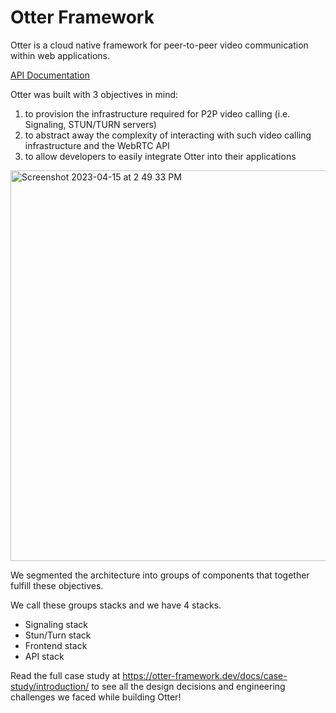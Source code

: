 # Otter Framework

Otter is a cloud native framework for peer-to-peer video communication within web applications.

[API Documentation](https://otter-framework.github.io/api-documentation/)

Otter was built with 3 objectives in mind:
1. to provision the infrastructure required for P2P video calling (i.e. Signaling, STUN/TURN servers)
2. to abstract away the complexity of interacting with such video calling infrastructure and the WebRTC API
3. to allow developers to easily integrate Otter into their applications

<img width="625" alt="Screenshot 2023-04-15 at 2 49 33 PM" src="https://user-images.githubusercontent.com/37469965/232254500-dade593e-87a6-4fe0-9c54-60488d85582d.png">

We segmented the architecture into groups of components that together fulfill these objectives. 

We call these groups stacks and we have 4 stacks.
- Signaling stack
- Stun/Turn stack
- Frontend stack
- API stack

Read the full case study at https://otter-framework.dev/docs/case-study/introduction/ to see all the design decisions and engineering challenges we faced while building Otter!
